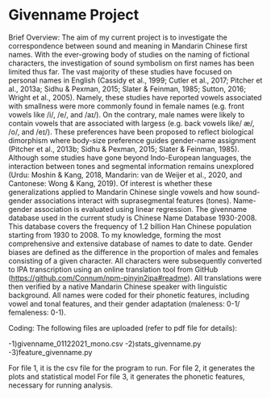 # Givenname Project

  Brief Overview:
  The aim of my current project is to investigate the correspondence between sound and meaning in Mandarin Chinese first names. With the ever-growing body of studies on the naming of fictional characters, the investigation of sound symbolism on first names has been limited thus far. The vast majority of these studies have focused on personal names in English (Cassidy et al., 1999; Cutler et al., 2017; Pitcher et al., 2013a; Sidhu & Pexman, 2015; Slater & Feinman, 1985; Sutton, 2016; Wright et al., 2005). Namely, these studies have reported vowels associated with smallness were more commonly found in female names (e.g. front vowels like /i/, /e/, and /aɪ/). On the contrary, male names were likely to contain vowels that are associated with largess (e.g. back vowels like/ æ/, /o/, and /eɪ/). These preferences have been proposed to reflect biological dimorphism where body-size preference guides gender-name assignment (Pitcher et al., 2013b; Sidhu & Pexman, 2015; Slater & Feinman, 1985). Although some studies have gone beyond Indo-European languages, the interaction between tones and segmental information remains unexplored (Urdu: Moshin & Kang, 2018, Mandarin: van de Weijer et al., 2020, and Cantonese: Wong & Kang, 2019). Of interest is whether these generalizations applied to Mandarin Chinese single vowels and how sound-gender associations interact with suprasegmental features (tones).
Name-gender association is evaluated using linear regression. The givenname database used in the current study is Chinese Name Database 1930-2008. This database covers the frequency of 1.2 billion Han Chinese population starting from 1930 to 2008. To my knowledge, forming the most comprehensive and extensive database of names to date to date. Gender biases are defined as the difference in the proportion of males and females consisting of a given character. All characters were subsequently converted to IPA transcription using an online translation tool from GitHub (https://github.com/Connum/npm-pinyin2ipa#readme). All translations were then verified by a native Mandarin Chinese speaker with linguistic background. All names were coded for their phonetic features, including vowel and tonal features, and their gender adaptation (maleness: 0-1/ femaleness: 0-1).


  Coding:
  The following files are uploaded (refer to pdf file for details):

-1)givenname_01122021_mono.csv
-2)stats_givenname.py
-3)feature_givenname.py

  For file 1, it is the csv file for the program to run.
  For file 2, it generates the plots and statistical model
  For file 3, it generates the phonetic features, necessary for running analysis.
